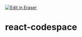 <p><a target="_blank" href="https://app.eraser.io/workspace/orOdA0Z8Jq4M8eeZha1v" id="edit-in-eraser-github-link"><img alt="Edit in Eraser" src="https://firebasestorage.googleapis.com/v0/b/second-petal-295822.appspot.com/o/images%2Fgithub%2FOpen%20in%20Eraser.svg?alt=media&amp;token=968381c8-a7e7-472a-8ed6-4a6626da5501"></a></p>

# react-codespace



<!--- Eraser file: https://app.eraser.io/workspace/orOdA0Z8Jq4M8eeZha1v --->